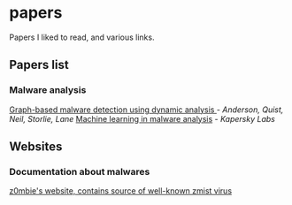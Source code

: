 # papers
 Papers I liked to read, and various links.

## Papers list
### Malware analysis


[Graph-based malware detection using dynamic analysis ](malware_analysis/graph_based_malware_detection_anderson_quist_neil_storlie_lane.pdf) - *Anderson, Quist, Neil, Storlie, Lane*
[Machine learning in malware analysis](malware_analysis/kapersky_lab_ml.pdf) - *Kapersky Labs*



## Websites
### Documentation about malwares

[z0mbie's website, contains source of well-known zmist virus](http://z0mbie.daemonlab.org) 
